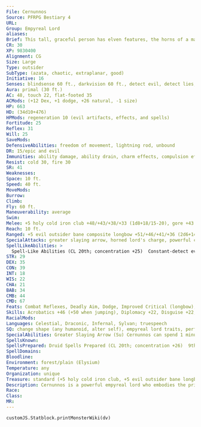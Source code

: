 ```yaml
---
File: Cernunnos
Source: PFRPG Bestiary 4
URL: 
Group: Empyreal Lord
aliases: 
Brief: This tall, graceful person has elven features, the horns of a majestic stag and a piercing, ageless stare.
CR: 30
XP: 9830400
Alignment: CG
Size: Large
Type: outsider
SubType: (azata, chaotic, extraplanar, good)
Initiative: 16
Senses: blindsense 60 ft., darkvision 60 ft., detect evil, detect lies, detect poison, low-light vision, true seeing; Perception +43
Aura: primal (30 ft.)
AC: 48, touch 22, flat-footed 35
ACMods: (+12 Dex, +1 dodge, +26 natural, -1 size)
HP: 663
HD: (34d10+476)
HPMods: regeneration 10 (evil artifacts, effects, and spells)
Fortitude: 25
Reflex: 31
Will: 25
SaveMods: 
DefensiveAbilities: freedom of movement, lightning rod, unbound
DR: 15/epic and evil
Immunities: ability damage, ability drain, charm effects, compulsion effects, death effects, electricity, energy drain, petrification
Resist: cold 30, fire 30
SR: 41
Weaknesses: 
Space: 10 ft.
Speed: 40 ft.
MoveMods: 
Burrow: 
Climb: 
Fly: 60 ft.
Maneuverability: average
Swim: 
Melee: +5 holy cold iron club +48/+43/+38/+33 (1d8+18/15-20), gore +43 (2d8+18)
Reach: 10 ft.
Ranged: +5 evil outsider bane composite longbow +51/+46/+41/+36 (2d6+14/19-20/x4)
SpecialAttacks: greater slaying arrow, horned lord's charge, powerful charge (gore, 4d8+13 and horned lord's charge), wild shape (as 20th level druid)
SpellLikeAbilities: >
  Spell-Like Abilities (CL 20th; concentration +25)  Constant-detect evil, detect lies, detect poison, freedom of movement, true seeing  At Will-greater teleport, haste*, true strike*  3/day-break enchantment*, breath of life*, dimensional anchor (DC 19)  1/day-discern location, mage's disjunction* (DC 24), time stop*^[*: can use mythic version in their realm]
STR: 29
DEX: 35
CON: 39
INT: 18
WIS: 22
CHA: 21
BAB: 34
CMB: 44
CMD: 67
Feats: Combat Reflexes, Deadly Aim, Dodge, Improved Critical (longbow), Improved Critical (scimitar), Improved Initiative, Improved Precise Shot, Mobility, Point-Blank Shot, Power Attack, Precise Shot, Quick Draw, Rapid Shot, Shot on the Run, Weapon Focus (club), Weapon Focus (gore), Weapon Focus (longbow)
Skills: Acrobatics +46 (+50 when jumping), Diplomacy +22, Disguise +22, Fly +10, Handle Animal +22, Intimidate +22, Knowledge (geography) +24, Knowledge (nature) +24, Knowledge (planes) +24, Knowledge (religion) +21, Perception +43, Ride +32, Sense Motive +43, Stealth +45, Survival +43, Swim +26
RacialMods: 
Languages: Celestial, Draconic, Infernal, Sylvan; truespeech
SQ: change shape (any humanoid, alter self), empyreal lord traits, perfect archer, seed of life
SpecialAbilities: Greater Slaying Arrow (Su) Cernunnos can spend 1 minute crafting any kind of greater slaying arrow (DC 32). He can have only one such arrow at a time, and it only functions for him. The save DC is Charisma-based.  Horned Lord's Charge (Ex) An opponent hit by Cernunnos's powerful charge must succeed at a DC 39 Fort save or be exhausted, sickened, or stunned (Cernunnos's choice) for 1d4 rounds. The save DC is Constitution-based.  Lightning Rod (Su) Cernunnos absorbs and negates any electricity effect that targets him or includes him in its area. As an immediate action on his next turn, he can release this energy to grant the shock weapon special ability to all weapons wielded by his allies within 30 feet for 1 round.  Perfect Archer (Ex) Cernunnos does not provoke attacks of opportunity for firing bow weapons in melee. He threatens squares out to his normal reach when wielding a bow. He automatically creates arrows when firing a bow and treats any bow he wields as if it had a range increment of 500 feet.  Primal Aura (Su) Any summoned animal or creature summoned by summon nature's ally gains a +4 enhancement bonus to its Strength and Constitution while within Cernunnos's aura. Any such creature summoned within his aura obeys him as if he had summoned it (if given conflicting orders, the creature obeys Cernunnos instead of its summoner).  Spells Cernunnos casts spells as 20th-level druid.  Unbound (Su) Cernunnos is immune to any effects that restrict or force extradimensional movement upon him, such as banishment or dimensional anchor. He may allow these effects to affect him.
SpellsKnown: 
SpellsPrepared: Druid Spells Prepared (CL 20th; concentration +26)  9th-elemental swarm, foresight, summon nature's ally IX (2)  8th-control plants (DC 24), repel metal or stone, sunburst (DC 24), whirlwind (DC 24)  7th-control weather, creeping doom (DC 23), heal, sunbeam (DC 23)  6th-antilife shell, greater dispel magic (2), move earth, wall of stone (DC 22)  5th-atonement, baleful polymorph (DC 21), deathward, transmute rock to mud, wall of thorns  4th-cure serious wounds (2), freedom of movement, rusting grasp, true formAPG (DC 20)  3rd-call lightning (DC 19), cure moderate wounds, neutralize poison (2), remove disease  2nd-chill metal (DC 18), fog cloud, heat metal (DC 18), lesser restoration, resist energy (2)  1st-calm animals (DC 17, 2), cure light wounds (2), pass without trace (2)  0-create water, mending, purify food and drink, read magic
SpellDomains: 
Bloodline: 
Environment: forest/plain (Elysium)
Temperature: any
Organization: unique
Treasure: standard (+5 holy cold iron club, +5 evil outsider bane longbow, other treasure)
Description: Cernunnos is a powerful empyreal lord who embodies the primeval force of nature as well as its wildness. He surrounds himself with counselors and advisors from all of the celestial races. Although he rarely makes a rash decision, he occasionally lets anger overwhelm his better judgment, even going so far as to swear personal vendettas against specific demon lords or archdevils. A peerless archer and hunter, in such moments of vengeance Cernunnos is tempted to visit Hell or the Abyss to personally exact his revenge. His preference for decisive action against enemies puts Cernunnos at odds with Korada. Though Cernunnos agrees that even the wickedest souls can seek redemption, he worries that lives would be lost in the time it would take to allow a fiend to seek enlightenment. The Horned Lord appears as a tall and muscular humanoid with elven features, tan skin, and a pair of antlers growing from his brow. Cernunnos dresses in simple clothes and leathers, died in natural colors but typically woven or worked with motifs of birds in flight or leaping animals. On Elysium, Cernunnos dwells in an expansive palace constructed of interwoven trees and capped with lush foliage. Known as Briarbough, this sprawling complex of gardens and pools is his seat of power and a place of healing where celestials and good mortals come to have their most grievous wounds tended. Beyond lies hundreds of miles of pristine forest and plains; animals killed here are reborn the next day, fully healed. In times of war, Briarbough serves as a headquarters and hospital for good outsiders. When not in Elysium, Cernunnos works with other celestial races to stem the spread of evil throughout the cosmos. Recognizing that-despite his power-he is still only one person, the Horned Lord uses his abilities to strengthen and bolster those already allied against darkness, training marshals and emissaries to work as his agents in the mortal and fey worlds. He favors druids and rangers-archers in particular-among his devotees. In combat, Cernunnos uses stealth and range to draw enemies to terrain of his choosing. The Empyreal Lord then uses his magic to further shape the battlefield to hamper his foes before closing for melee.   CERNUNNOS'S FAITH Good fey, intelligent plant creatures, and mortal rangers and druids worship Cernunnos. Elven fighters and rogues often view him as a patron of luck and good fortune, but others pray to him for strength against evil. His sacred places are secluded groves, waterfalls, and deep forests. Cernunnos's holy symbol is the head of a stag, ram or similar horned creature with torcs or rings hanging from its horns. His favored weapon is the longbow. He grants access to the Animal, Chaos, Good, and Plant domains, and access to the Azata, Feather, Fur, and Growth subdomains.
Race: 
Class: 
MR: 
---
```

```dataviewjs
customJS.Statblock.printMonsterWiki(dv)
```
